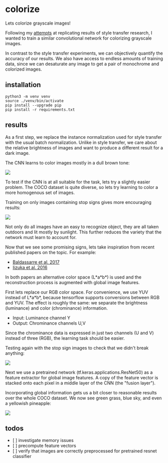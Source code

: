 # colorize

Lets colorize grayscale images!

Following my [attempts](https://github.com/psaikko/tf-style-transfer) at replicating results of style transfer research, I wanted to train a similar convolutional network for colorizing grayscale images. 

In contrast to the style transfer experiments, we can objectively quantify the accuracy of our results. We also have access to endless amounts of training data, since we can desaturate any image to get a pair of monochrome and colorized images.

## installation

```
python3 -m venv venv
source ./venv/bin/activate
pip install --upgrade pip
pip install -r requirements.txt
```

## results

As a first step, we replace the instance normalization used for style transfer with the usual batch normalization. Unlike in style transfer, we care about the relative brightness of images and want to produce a different result for a dark image. 

The CNN learns to color images mostly in a dull brown tone:

![](./progress/batchnorm.png)

To test if the CNN is at all suitable for the task, lets try a slightly easier problem. The COCO dataset is quite diverse, so lets try learning to color a more homogenous set of images. 

Training on only images containing stop signs gives more encouraging results:

![](./progress/stopsigns.png)

Not only do all images have an easy to recognize object, they are all taken outdoors and lit mostly by sunlight. This further reduces the variety that the network must learn to account for.

Now that we see some promising signs, lets take inspiration from recent published papers on the topic. For example:

- [Baldassarre et al. 2017](https://arxiv.org/pdf/1712.03400.pdf)
- [Iizuka et al. 2016](http://iizuka.cs.tsukuba.ac.jp/projects/colorization/data/colorization_sig2016.pdf)

In both papers an alternative color space (L\*a\*b\*) is used and the reconstruction process is augmented with global image features. 

First lets replace our RGB color space. For convenience, we use YUV instead of L\*a\*b\*, because tensorflow supports conversions between RGB and YUV. The effect is roughly the same: we separate the brightness (luminance) and color (chrominance) information. 

- Input: Luminance channel Y
- Output: Chrominance channels U,V

Since the chrominance data is expressed in just two channels (U and V) instead of three (RGB), the learning task should be easier. 

Testing again with the stop sign images to check that we didn't break anything:

![](./progress/yuv.png)

Next we use a pretrained network (tf.keras.applications.ResNet50) as a feature extractor for global image features. A copy of the feature vector is stacked onto each pixel in a middle layer of the CNN (the "fusion layer").

Incorporating global information gets us a bit closer to reasonable results over the whole COCO dataset. We now see green grass, blue sky, and even a yellowish pineapple:

![](./progress/fusion.png)

## todos

- [ ] investigate memory issues
- [ ] precompute feature vectors
- [ ] verify that images are correctly preprocessed for pretrained resnet classifier
